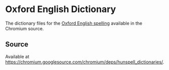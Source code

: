 # Oxford English Dictionary
The dictionary files for the [Oxford English spelling](https://en.wikipedia.org/wiki/Oxford_spelling) available in the Chromium source.

## Source
Available at https://chromium.googlesource.com/chromium/deps/hunspell_dictionaries/.


